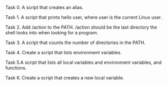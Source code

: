 Task 0. A script that creates an alias.

Task 1. A script that prints hello user, where user is the current Linux user.

Task 2. Add /action to the PATH. /action should be the last directory the shell looks into when looking for a program.

Task 3. A script that counts the number of directories in the PATH.

Task 4. Create a script that lists environment variables.
 
Task 5.A script that lists all local variables and environment variables, and functions.

Task 6. Create a script that creates a new local variable.

